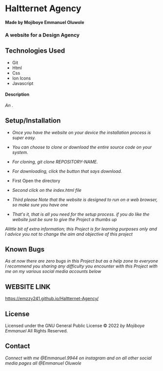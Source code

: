# Haltternet Agency

#### Made by Mojiboye Emmanuel Oluwole

### A website for a Design Agency

## Technologies Used
* Git
* Html
* Css
* Ion Icons
* Javascript

#### Description
_An ._

## Setup/Installation
* _Once you have the website on your device the installation process is super easy._
* _You can choose to clone or download the entire source code on your system._
* _For cloning,  git clone _REPOSITORY-NAME_._
* _For downloading, click the button that says download._

* First Open the directory
* _Second click on the index.html file_
* _Third please Note that the website is designed to run on a web browser, so make sure you have one_
* _That's it, that is all you need for the setup process. if you do like the website just be sure to give the Project a thumbs up_

_Alittle bit of extra information; this Project is for learning purposes only and I advice you not to change the aim and objective of this project_

## Known Bugs
_As at now there are zero bugs in this Project but as a help zone to everyone I recommend you sharing any difficulty you encounter with this Project with me on my various social media accounts below_

## WEBSITE LINK
https://emzzy241.github.io/Haltternet-Agency/

## License 
Licensed under the GNU General Public License 
© 2022 _by Mojiboye Emmanuel_ All Rights Reserved.

## Contact
_Connect with me @Emmanuel.9944 on instagram and on all other social media pages all @Emmanuel Oluwole_